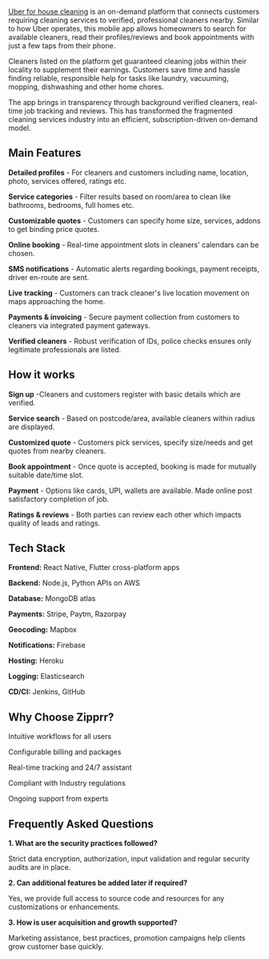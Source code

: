 <a href="https://zipprr.com/uber-for-house-cleaning/">Uber for house cleaning</a> is an on-demand platform that connects customers requiring cleaning services to verified, professional cleaners nearby. Similar to how Uber operates, this mobile app allows homeowners to search for available cleaners, read their profiles/reviews and book appointments with just a few taps from their phone.

Cleaners listed on the platform get guaranteed cleaning jobs within their locality to supplement their earnings. Customers save time and hassle finding reliable, responsible help for tasks like laundry, vacuuming, mopping, dishwashing and other home chores.

The app brings in transparency through background verified cleaners, real-time job tracking and reviews. This has transformed the fragmented cleaning services industry into an efficient, subscription-driven on-demand model.

<h2><b>Main Features</b></h2>

**Detailed profiles** - For cleaners and customers including name, location, photo, services offered, ratings etc.

**Service categories** - Filter results based on room/area to clean like bathrooms, bedrooms, full homes etc.

**Customizable quotes** - Customers can specify home size, services, addons to get binding price quotes.

**Online booking** - Real-time appointment slots in cleaners' calendars can be chosen.

**SMS notifications** - Automatic alerts regarding bookings, payment receipts, driver en-route are sent.

**Live tracking** - Customers can track cleaner's live location movement on maps approaching the home.

**Payments & invoicing** - Secure payment collection from customers to cleaners via integrated payment gateways.

**Verified cleaners** - Robust verification of IDs, police checks ensures only legitimate professionals are listed.

<h2><b>How it works</b></h2>

**Sign up** -Cleaners and customers register with basic details which are verified.

**Service search** - Based on postcode/area, available cleaners within radius are displayed.

**Customized quote** - Customers pick services, specify size/needs and get quotes from nearby cleaners.

**Book appointment** - Once quote is accepted, booking is made for mutually suitable date/time slot.

**Payment** - Options like cards, UPI, wallets are available. Made online post satisfactory completion of job.

**Ratings & reviews** - Both parties can review each other which impacts quality of leads and ratings.

<h2><b>Tech Stack</b></h2>

**Frontend:** React Native, Flutter cross-platform apps

**Backend:** Node.js, Python APIs on AWS

**Database:** MongoDB atlas

**Payments:** Stripe, Paytm, Razorpay

**Geocoding:** Mapbox

**Notifications:** Firebase

**Hosting:** Heroku

**Logging:** Elasticsearch

**CD/CI:** Jenkins, GitHub

<h2><b>Why Choose Zipprr?</b></h2>

Intuitive workflows for all users

Configurable billing and packages

Real-time tracking and 24/7 assistant

Compliant with Industry regulations

Ongoing support from experts

<h2><b>Frequently Asked Questions</b></h2>

**1. What are the security practices followed?**

Strict data encryption, authorization, input validation and regular security audits are in place.

**2. Can additional features be added later if required?**

Yes, we provide full access to source code and resources for any customizations or enhancements.

**3. How is user acquisition and growth supported?**

Marketing assistance, best practices, promotion campaigns help clients grow customer base quickly.
